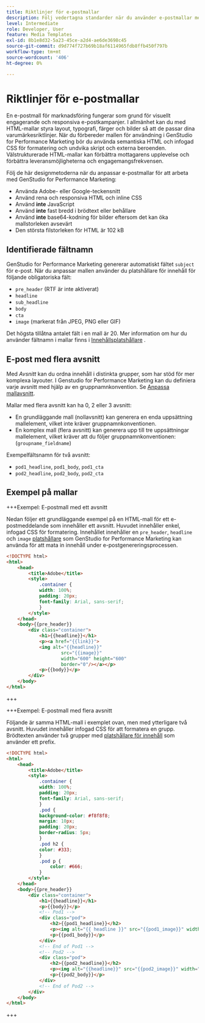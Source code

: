 ```yaml
---
title: Riktlinjer för e-postmallar
description: Följ vedertagna standarder när du använder e-postmallar med Adobe GenStudio for Performance Marketing.
level: Intermediate
role: Developer, User
feature: Media Templates
exl-id: 8b1e8d32-5a23-45ce-a2d4-ae6de3698c45
source-git-commit: d9d774f727b69b18af6114965fdb8ffb450f797b
workflow-type: tm+mt
source-wordcount: '406'
ht-degree: 0%

---
```


# Riktlinjer för e-postmallar

En e-postmall för marknadsföring fungerar som grund för visuellt engagerande och responsiva e-postkampanjer. I allmänhet kan du med HTML-mallar styra layout, typografi, färger och bilder så att de passar dina varumärkesriktlinjer. När du förbereder mallen för användning i GenStudio for Performance Marketing bör du använda semantiska HTML och infogad CSS för formatering och undvika skript och externa beroenden. Välstrukturerade HTML-mallar kan förbättra mottagarens upplevelse och förbättra leveransmöjligheterna och engagemangsfrekvensen.

Följ de här designmetoderna när du anpassar e-postmallar för att arbeta med GenStudio for Performance Marketing:

- Använda Adobe- eller Google-teckensnitt
- Använd rena och responsiva HTML och inline CSS
- Använd **inte** JavaScript
- Använd **inte** fast bredd i brödtext eller behållare
- Använd **inte** base64-kodning för bilder eftersom det kan öka mallstorleken avsevärt
- Den största filstorleken för HTML är 102 kB

## Identifierade fältnamn

GenStudio for Performance Marketing genererar automatiskt fältet `subject` för e-post. När du anpassar mallen använder du platshållare för innehåll för följande obligatoriska fält:

- `pre_header` (RTF är inte aktiverat)
- `headline`
- `sub_headline`
- `body`
- `cta`
- `image` (markerat från JPEG, PNG eller GIF)

Det högsta tillåtna antalet fält i en mall är 20. Mer information om hur du använder fältnamn i mallar finns i [Innehållsplatshållare](/help/user-guide/content/customize-template.md#content-placeholders) .

## E-post med flera avsnitt

Med _Avsnitt_ kan du ordna innehåll i distinkta grupper, som har stöd för mer komplexa layouter. I Genstudio for Performance Marketing kan du definiera varje avsnitt med hjälp av en gruppnamnkonvention. Se [Anpassa mallavsnitt](/help/user-guide/content/customize-template.md#sections-or-groups).

Mallar med flera avsnitt kan ha 0, 2 eller 3 avsnitt:

- En grundläggande mall (nollavsnitt) kan generera en enda uppsättning mallelement, vilket inte kräver gruppnamnkonventionen.
- En komplex mall (flera avsnitt) kan generera upp till tre uppsättningar mallelement, vilket kräver att du följer gruppnamnkonventionen: (`groupname_fieldname`)

Exempelfältsnamn för två avsnitt:

- `pod1_headline`, `pod1_body`, `pod1_cta`
- `pod2_headline`, `pod2_body`, `pod2_cta`

## Exempel på mallar

+++Exempel: E-postmall med ett avsnitt

Nedan följer ett grundläggande exempel på en HTML-mall för ett e-postmeddelande som innehåller ett avsnitt. Huvudet innehåller enkel, infogad CSS för formatering. Innehållet innehåller en `pre_header`, `headline` och `image` [platshållare](#content-placeholders) som GenStudio for Performance Marketing kan använda för att mata in innehåll under e-postgenereringsprocessen.

```html {line-numbers="true" highlight="13"}
<!DOCTYPE html>
<html>
    <head>
        <title>Adobe</title>
        <style>
            .container {
            width: 100%;
            padding: 20px;
            font-family: Arial, sans-serif;
            }
        </style>
    </head>
    <body>{{pre_header}}
        <div class="container">
            <h1>{{headline}}</h1>
            <p><a href="{{link}}">
            <img alt="{{headline}}"
                    src="{{image}}"
                    width="600" height="600"
                    border="0"/></a></p>
            <p>{{body}}</p>
        </div>
    </body>
</html>
```

+++

+++Exempel: E-postmall med flera avsnitt

Följande är samma HTML-mall i exemplet ovan, men med ytterligare två avsnitt. Huvudet innehåller infogad CSS för att formatera en grupp. Brödtexten använder två grupper med [platshållare för innehåll](#content-placeholders) som använder ett prefix.

```html
<!DOCTYPE html>
<html>
    <head>
        <title>Adobe</title>
        <style>
            .container {
            width: 100%;
            padding: 20px;
            font-family: Arial, sans-serif;
            }
            .pod {
            background-color: #f8f8f8;
            margin: 10px;
            padding: 20px;
            border-radius: 5px;
            }
            .pod h2 {
            color: #333;
            }
            .pod p {
                color: #666;
            }
        </style>
    </head>
    <body>{{pre_header}}
        <div class="container">
            <h1>{{headline}}</h1>
            <p>{{body}}</p>
            <!-- Pod1 -->
            <div class="pod">
                <h2>{{pod1_headline}}</h2>
                <p><img alt="{{ headline }}" src="{{pod1_image}}" width="200" height="200" border="0"></p>
                <p>{{pod1_body}}</p>
            </div>
            <!-- End of Pod1 -->
            <!-- Pod2 -->
            <div class="pod">
                <h2>{{pod2_headline}}</h2>
                <p><img alt="{{headline}}" src="{{pod2_image}}" width="200" height="200" border="0"></p>
                <p>{{pod2_body}}</p>
            </div>
            <!-- End of Pod2 -->
        </div>
    </body>
</html>
```

+++
